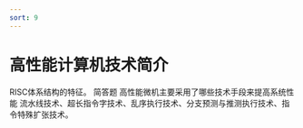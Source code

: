 ```yaml
---
sort: 9
---
```

# 高性能计算机技术简介

RISC体系结构的特征。
简答题
高性能微机主要采用了哪些技术手段来提高系统性能
流水线技术、超长指令字技术、乱序执行技术、分支预测与推测执行技术、指令特殊扩张技术。



